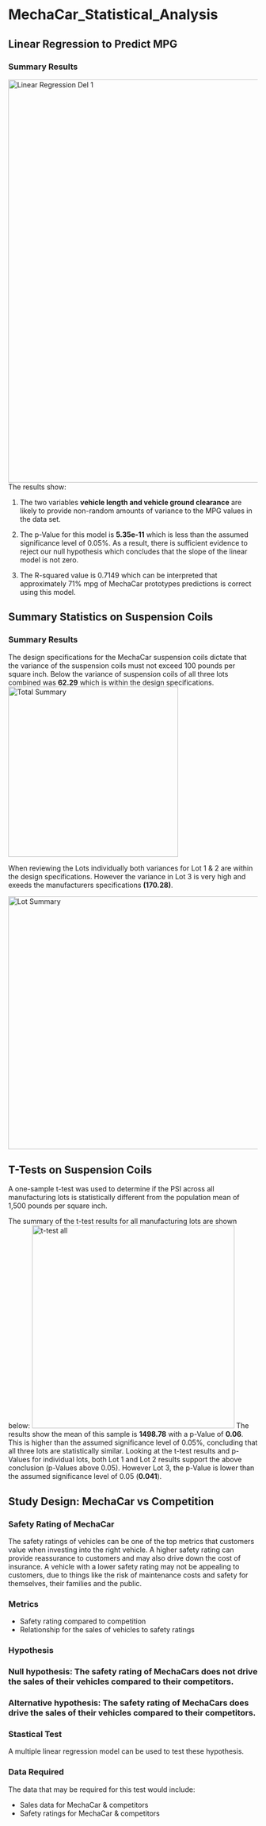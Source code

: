# MechaCar_Statistical_Analysis

## Linear Regression to Predict MPG
### Summary Results 
<img width="812" alt="Linear Regression Del 1" src="https://user-images.githubusercontent.com/81877387/128602897-7c892ca9-78c9-4247-9d17-ed149bd72192.png">
The results show:

1) The two variables **vehicle length and vehicle ground clearance** are likely to provide non-random amounts of variance to the MPG values in the data set. 

2) The p-Value for this model is **5.35e-11** which is less than the assumed significance level of 0.05%. As a result, there is sufficient evidence to reject our null hypothesis which concludes that the slope of the linear model is not zero.

3) The R-squared value is 0.7149 which can be interpreted that approximately 71% mpg of MechaCar prototypes predictions is correct using this model. 

## Summary Statistics on Suspension Coils 
### Summary Results
The design specifications for the MechaCar suspension coils dictate that the variance of the suspension coils must not exceed 100 pounds per square inch. 
Below the variance of suspension coils of all three lots combined was **62.29** which is within the design specifications. 
<img width="343" alt="Total Summary" src="https://user-images.githubusercontent.com/81877387/128604779-f6d3835b-6dbb-48e3-8f47-e478f7c178b3.png">

When reviewing the Lots individually both variances for Lot 1 & 2 are within the design specifications. However the variance in Lot 3 is very high and exeeds the manufacturers specifications **(170.28)**.

<img width="510" alt="Lot Summary" src="https://user-images.githubusercontent.com/81877387/128604781-d5edaf6d-83d9-4fdf-9d88-9ce64610a2ca.png">

## T-Tests on Suspension Coils
A one-sample t-test was used to determine if the PSI across all manufacturing lots is statistically different from the population mean of 1,500 pounds per square inch.

The summary of the t-test results for all manufacturing lots are shown below:
<img width="409" alt="t-test all" src="https://user-images.githubusercontent.com/81877387/128605362-216a5c8f-9575-4cb0-9131-69f30e00172f.png">
The results show the mean of this sample is **1498.78** with a p-Value of **0.06**. This is higher than the assumed significance level of 0.05%, concluding that all three lots are statistically similar.
Looking at the t-test results and p-Values for individual lots, both Lot 1 and Lot 2 results support the above conclusion (p-Values above 0.05).
However Lot 3, the p-Value is lower than the assumed significance level of 0.05 (**0.041**).

## Study Design: MechaCar vs Competition
### Safety Rating of MechaCar 
The safety ratings of vehicles can be one of the top metrics that customers value when investing into the right vehicle. A higher safety rating can provide reassurance to customers and may also drive down the cost of insurance. A vehicle with a lower safety rating may not be appealing to customers, due to things like the risk of maintenance costs and safety for themselves, their families and the public. 

### Metrics
* Safety rating compared to competition
* Relationship for the sales of vehicles to safety ratings

### Hypothesis
### Null hypothesis: The safety rating of MechaCars does not drive the sales of their vehicles compared to their competitors.
### Alternative hypothesis: The safety rating of MechaCars does drive the sales of their vehicles compared to their competitors.

### Stastical Test
A multiple linear regression model can be used to test these hypothesis.

### Data Required
The data that may be required for this test would include: 
* Sales data for MechaCar & competitors
* Safety ratings for MechaCar & competitors







